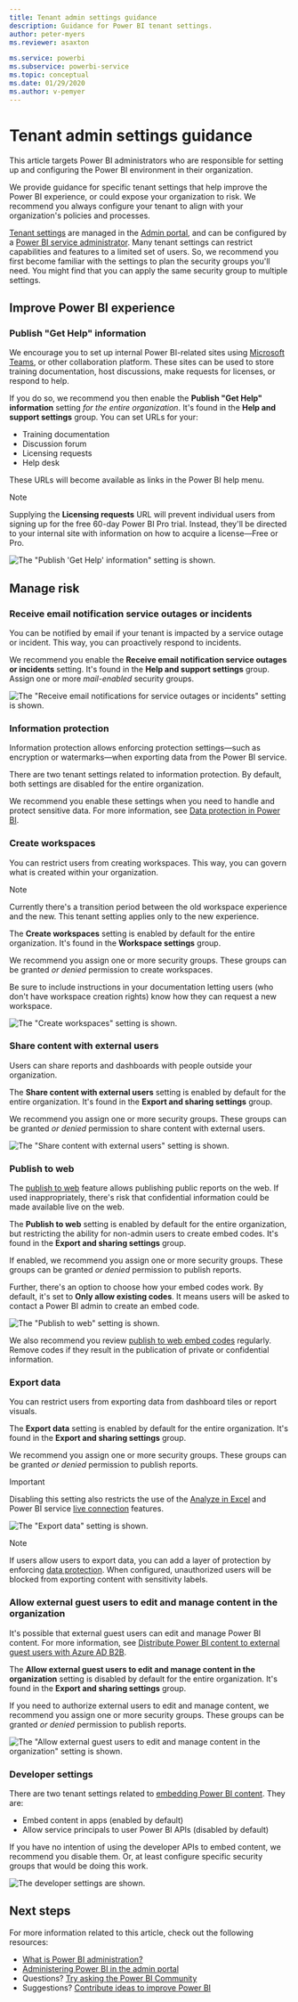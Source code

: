 ```yaml
---
title: Tenant admin settings guidance
description: Guidance for Power BI tenant settings.
author: peter-myers
ms.reviewer: asaxton

ms.service: powerbi
ms.subservice: powerbi-service
ms.topic: conceptual
ms.date: 01/29/2020
ms.author: v-pemyer
---
```


# Tenant admin settings guidance

This article targets Power BI administrators who are responsible for setting up and configuring the Power BI environment in their organization.

We provide guidance for specific tenant settings that help improve the Power BI experience, or could expose your organization to risk. We recommend you always configure your tenant to align with your organization's policies and processes.

[Tenant settings](../service-admin-portal.md#tenant-settings) are managed in the [Admin portal](https://app.powerbi.com/admin-portal/tenantSettings), and can be configured by a [Power BI service administrator](../service-admin-administering-power-bi-in-your-organization.md#administrator-roles-related-to-power-bi). Many tenant settings can restrict capabilities and features to a limited set of users. So, we recommend you first become familiar with the settings to plan the security groups you'll need. You might find that you can apply the same security group to multiple settings.

## Improve Power BI experience

### Publish "Get Help" information

We encourage you to set up internal Power BI-related sites using [Microsoft Teams](/microsoftteams), or other collaboration platform. These sites can be used to store training documentation, host discussions, make requests for licenses, or respond to help.

If you do so, we recommend you then enable the **Publish "Get Help" information** setting _for the entire organization_. It's found in the **Help and support settings** group. You can set URLs for your:

- Training documentation
- Discussion forum
- Licensing requests
- Help desk

These URLs will become available as links in the Power BI help menu.

> [!NOTE]
> Supplying the **Licensing requests** URL will prevent individual users from signing up for the free 60-day Power BI Pro trial. Instead, they'll be directed to your internal site with information on how to acquire a license—Free or Pro.

![The "Publish 'Get Help' information" setting is shown.](media/admin-tenant-settings/publish-get-help-information.png)

## Manage risk

### Receive email notification service outages or incidents

You can be notified by email if your tenant is impacted by a service outage or incident. This way, you can proactively respond to incidents.

We recommend you enable the **Receive email notification service outages or incidents** setting. It's found in the **Help and support settings** group. Assign one or more _mail-enabled_ security groups.

![The "Receive email notifications for service outages or incidents" setting is shown.](media/admin-tenant-settings/receive-email-notifications-for-service-outages-or-incidents.png)

### Information protection

Information protection allows enforcing protection settings—such as encryption or watermarks—when exporting data from the Power BI service.

There are two tenant settings related to information protection. By default, both settings are disabled for the entire organization.

We recommend you enable these settings when you need to handle and protect sensitive data. For more information, see [Data protection in Power BI](../admin/service-security-data-protection-overview.md).

### Create workspaces

You can restrict users from creating workspaces. This way, you can govern what is created within your organization.

> [!NOTE]
> Currently there's a transition period between the old workspace experience and the new. This tenant setting applies only to the new experience.

The **Create workspaces** setting is enabled by default for the entire organization. It's found in the **Workspace settings** group.

We recommend you assign one or more security groups. These groups can be granted _or denied_ permission to create workspaces.

Be sure to include instructions in your documentation letting users (who don't have workspace creation rights) know how they can request a new workspace.

![The "Create workspaces" setting is shown.](media/admin-tenant-settings/create-workspaces.png)

### Share content with external users

Users can share reports and dashboards with people outside your organization.

The **Share content with external users** setting is enabled by default for the entire organization. It's found in the **Export and sharing settings** group.

We recommend you assign one or more security groups. These groups can be granted _or denied_ permission to share content with external users.

![The "Share content with external users" setting is shown.](media/admin-tenant-settings/share-content-with-external-users.png)

### Publish to web

The [publish to web](../service-publish-to-web.md) feature allows publishing public reports on the web. If used inappropriately, there's risk that confidential information could be made available live on the web.

The **Publish to web** setting is enabled by default for the entire organization, but restricting the ability for non-admin users to create embed codes. It's found in the **Export and sharing settings** group.

If enabled, we recommend you assign one or more security groups. These groups can be granted _or denied_ permission to publish reports.

Further, there's an option to choose how your embed codes work. By default, it's set to **Only allow existing codes**. It means users will be asked to contact a Power BI admin to create an embed code.

![The "Publish to web" setting is shown.](media/admin-tenant-settings/publish-to-web.png)

We also recommend you review [publish to web embed codes](https://app.powerbi.com/admin-portal/embedCodes) regularly. Remove codes if they result in the publication of private or confidential information.

### Export data

You can restrict users from exporting data from dashboard tiles or report visuals.

The **Export data** setting is enabled by default for the entire organization. It's found in the **Export and sharing settings** group.

We recommend you assign one or more security groups. These groups can be granted _or denied_ permission to publish reports.

> [!IMPORTANT]
> Disabling this setting also restricts the use of the [Analyze in Excel](../service-analyze-in-excel.md) and Power BI service [live connection](../desktop-report-lifecycle-datasets.md#using-a-power-bi-service-live-connection-for-report-lifecycle-management) features.

![The "Export data" setting is shown.](media/admin-tenant-settings/export-data.png)

> [!NOTE]
> If users allow users to export data, you can add a layer of protection by enforcing [data protection](../admin/service-security-data-protection-overview.md). When configured, unauthorized users will be blocked from exporting content with sensitivity labels.

### Allow external guest users to edit and manage content in the organization

It's possible that external guest users can edit and manage Power BI content. For more information, see [Distribute Power BI content to external guest users with Azure AD B2B](../service-admin-azure-ad-b2b.md).

The **Allow external guest users to edit and manage content in the organization** setting is disabled by default for the entire organization. It's found in the **Export and sharing settings** group.

If you need to authorize external users to edit and manage content, we recommend you assign one or more security groups. These groups can be granted _or denied_ permission to publish reports.

![The "Allow external guest users to edit and manage content in the organization" setting is shown.](media/admin-tenant-settings/allow-external-guest-users.png)

### Developer settings

There are two tenant settings related to [embedding Power BI content](../developer/embedding.md). They are:

- Embed content in apps (enabled by default)
- Allow service principals to user Power BI APIs (disabled by default)

If you have no intention of using the developer APIs to embed content, we recommend you disable them. Or, at least configure specific security groups that would be doing this work.

![The developer settings are shown.](media/admin-tenant-settings/developer-settings.png)

## Next steps

For more information related to this article, check out the following resources:

- [What is Power BI administration?](../service-admin-administering-power-bi-in-your-organization.md)
- [Administering Power BI in the admin portal](/service-admin-portal.md)
- Questions? [Try asking the Power BI Community](https://community.powerbi.com/)
- Suggestions? [Contribute ideas to improve Power BI](https://ideas.powerbi.com)
